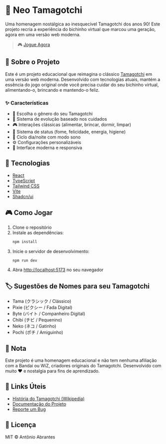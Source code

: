 # 🥚 Neo Tamagotchi

Uma homenagem nostálgica ao inesquecível Tamagotchi dos anos 90! Este projeto recria a experiência do bichinho virtual que marcou uma geração, agora em uma versão web moderna.

> 🎮 [Jogue Agora](https://tamagotchi.vercel.app)

## 📖 Sobre o Projeto

Este é um projeto educacional que reimagina o clássico [Tamagotchi](https://pt.wikipedia.org/wiki/Tamagotchi) em uma versão web moderna. Desenvolvido com tecnologias atuais, mantém a essência do jogo original onde você precisa cuidar do seu bichinho virtual, alimentando-o, brincando e mantendo-o feliz.

### ✨ Características

- 🐣 Escolha o gênero do seu Tamagotchi
- 🎯 Sistema de evolução baseado nos cuidados
- 🎮 Interações clássicas (alimentar, brincar, dormir, limpar)
- 💖 Sistema de status (fome, felicidade, energia, higiene)
- 🌙 Ciclo dia/noite com modo sono
- ⚙️ Configurações personalizáveis
- 🎨 Interface moderna e responsiva

## 🚀 Tecnologias

- [React](https://reactjs.org/)
- [TypeScript](https://www.typescriptlang.org/)
- [Tailwind CSS](https://tailwindcss.com/)
- [Vite](https://vitejs.dev/)
- [Shadcn/ui](https://ui.shadcn.com/)

## 🎮 Como Jogar

1. Clone o repositório
2. Instale as dependências:
   ```bash
   npm install
   ```
3. Inicie o servidor de desenvolvimento:
   ```bash
   npm run dev
   ```
4. Abra [http://localhost:5173](http://localhost:5173) no seu navegador

## 🏷️ Sugestões de Nomes para seu Tamagotchi

- Tama (クラシック / Clássico)
- Pixie (ピクシー / Fada Digital)
- Byte (バイト / Companheiro Digital)
- Chibi (チビ / Pequenino)
- Neko (ネコ / Gatinho)
- Pochi (ポチ / Amiguinho)

## 📝 Nota

Este projeto é uma homenagem educacional e não tem nenhuma afiliação com a Bandai ou WiZ, criadores originais do Tamagotchi. Desenvolvido com muito ❤️ e nostalgia para fins de aprendizado.

## 🔗 Links Úteis

- [História do Tamagotchi (Wikipedia)](https://pt.wikipedia.org/wiki/Tamagotchi)
- [Documentação do Projeto](./docs)
- [Reporte um Bug](./issues)

## 📜 Licença

MIT © Antônio Abrantes
